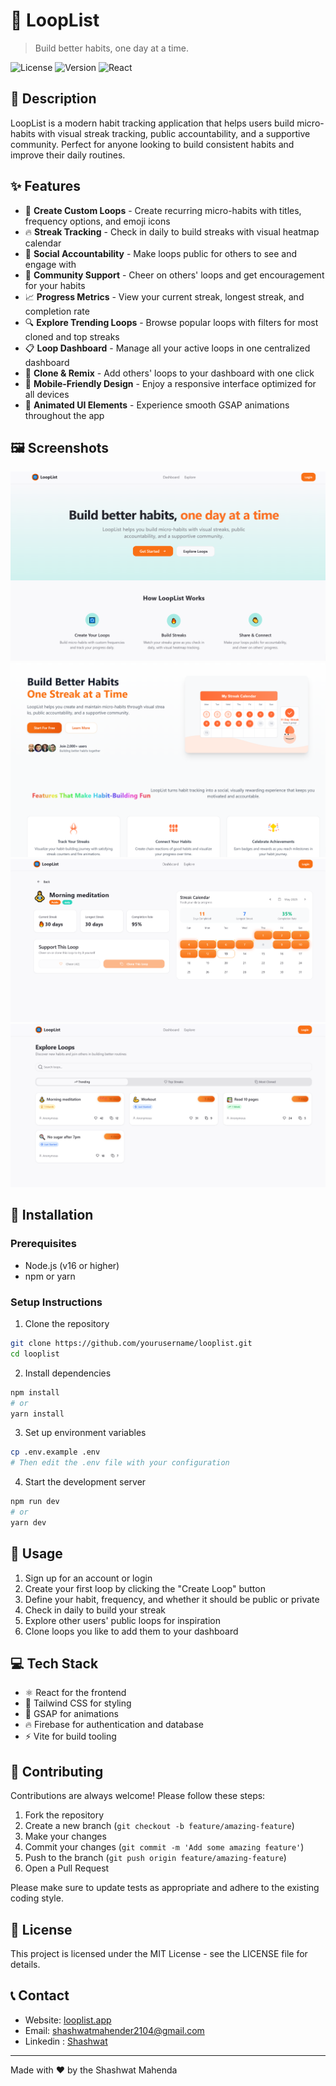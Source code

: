 # 🔄 LoopList

> Build better habits, one day at a time.

![License](https://img.shields.io/badge/license-MIT-blue.svg)
![Version](https://img.shields.io/badge/version-1.0.0-green.svg)
![React](https://img.shields.io/badge/React-18-blue.svg)

## 📝 Description

LoopList is a modern habit tracking application that helps users build micro-habits with visual streak tracking, public accountability, and a supportive community. Perfect for anyone looking to build consistent habits and improve their daily routines.

## ✨ Features

- 🔄 **Create Custom Loops** - Create recurring micro-habits with titles, frequency options, and emoji icons
- 🔥 **Streak Tracking** - Check in daily to build streaks with visual heatmap calendar
- 👥 **Social Accountability** - Make loops public for others to see and engage with
- 👏 **Community Support** - Cheer on others' loops and get encouragement for your habits
- 📈 **Progress Metrics** - View your current streak, longest streak, and completion rate
- 🔍 **Explore Trending Loops** - Browse popular loops with filters for most cloned and top streaks
- 📋 **Loop Dashboard** - Manage all your active loops in one centralized dashboard
- 🔄 **Clone & Remix** - Add others' loops to your dashboard with one click
- 📱 **Mobile-Friendly Design** - Enjoy a responsive interface optimized for all devices
- 🎨 **Animated UI Elements** - Experience smooth GSAP animations throughout the app

## 🖼️ Screenshots

![Homepage](public/screenshots/home.png)
![Dashboard](public/screenshots/dashboard.png)
![Streak Calendar](public/screenshots/streak-calendar.png)
![Explore Loops](public/screenshots/explore.png)

## 🚀 Installation

### Prerequisites

- Node.js (v16 or higher)
- npm or yarn

### Setup Instructions

1. Clone the repository

```bash
git clone https://github.com/yourusername/looplist.git
cd looplist
```

2. Install dependencies

```bash
npm install
# or
yarn install
```

3. Set up environment variables

```bash
cp .env.example .env
# Then edit the .env file with your configuration
```

4. Start the development server

```bash
npm run dev
# or
yarn dev
```

## 🔧 Usage

1. Sign up for an account or login
2. Create your first loop by clicking the "Create Loop" button
3. Define your habit, frequency, and whether it should be public or private
4. Check in daily to build your streak
5. Explore other users' public loops for inspiration
6. Clone loops you like to add them to your dashboard

## 💻 Tech Stack

- ⚛️ React for the frontend
- 🎨 Tailwind CSS for styling
- 🔄 GSAP for animations
- 🔥 Firebase for authentication and database
- ⚡ Vite for build tooling

## 👥 Contributing

Contributions are always welcome! Please follow these steps:

1. Fork the repository
2. Create a new branch (`git checkout -b feature/amazing-feature`)
3. Make your changes
4. Commit your changes (`git commit -m 'Add some amazing feature'`)
5. Push to the branch (`git push origin feature/amazing-feature`)
6. Open a Pull Request

Please make sure to update tests as appropriate and adhere to the existing coding style.

## 📄 License

This project is licensed under the MIT License - see the LICENSE file for details.

## 📞 Contact

- Website: [looplist.app](https://loop-list-git-main-shashwat2104s-projects.vercel.app/)
- Email: shashwatmahender2104@gmail.com
- Linkedin : [Shashwat](https://www.linkedin.com/in/shashwat-mahendra-214598163/)

---

Made with ❤️ by the Shashwat Mahenda
